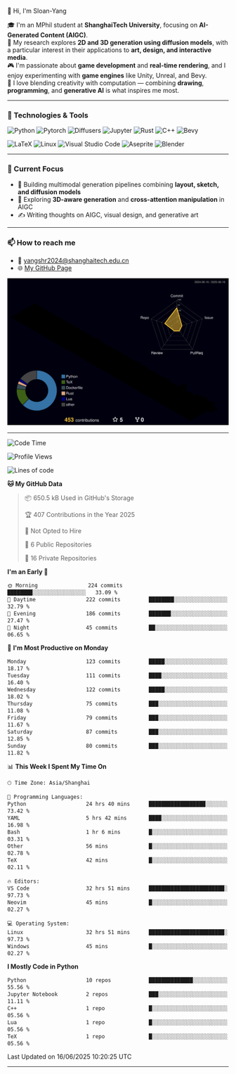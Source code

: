 👋 Hi, I'm Sloan-Yang

🎓 I'm an MPhil student at **ShanghaiTech University**, focusing on **AI-Generated Content (AIGC)**.  
🧠 My research explores **2D and 3D generation using diffusion models**, with a particular interest in their applications to **art, design, and interactive media**.  
🎮 I'm passionate about **game development** and **real-time rendering**, and I enjoy experimenting with **game engines** like Unity, Unreal, and Bevy.  
🎨 I love blending creativity with computation — combining **drawing**, **programming**, and **generative AI** is what inspires me most.

---

### 🧰 Technologies & Tools

![Python](https://img.shields.io/badge/python-%233776AB.svg?style=for-the-badge&logo=python&logoColor=white)
![Pytorch](https://img.shields.io/badge/pytorch-%23EE4C2C.svg?style=for-the-badge&logo=pytorch&logoColor=white)
![Diffusers](https://img.shields.io/badge/diffusers-HuggingFace-yellow?style=for-the-badge&logo=huggingface&logoColor=black)
![Jupyter](https://img.shields.io/badge/Jupyter-%23F37626.svg?style=for-the-badge&logo=Jupyter&logoColor=white)
![Rust](https://img.shields.io/badge/Rust-%23000000.svg?style=for-the-badge&logo=rust&logoColor=white)
![C++](https://img.shields.io/badge/C++-%2300599C.svg?style=for-the-badge&logo=c%2B%2B&logoColor=white)
![Bevy](https://img.shields.io/badge/Bevy-000000.svg?style=for-the-badge&logo=bevy&logoColor=white)

![LaTeX](https://img.shields.io/badge/LaTeX-47A141?style=for-the-badge&logo=latex&logoColor=white)
![Linux](https://img.shields.io/badge/Linux-FCC624?style=for-the-badge&logo=linux&logoColor=black)
![Visual Studio Code](https://img.shields.io/badge/VSCode-0078d7.svg?style=for-the-badge&logo=visual-studio-code&logoColor=white)
![Aseprite](https://img.shields.io/badge/Aseprite-FFFFFF?style=for-the-badge&logo=Aseprite&logoColor=%237D929E)
![Blender](https://img.shields.io/badge/Blender-F5792A?style=for-the-badge&logo=blender&logoColor=white)

---

### 🔭 Current Focus

- 🎨 Building multimodal generation pipelines combining **layout, sketch, and diffusion models**
- 🧪 Exploring **3D-aware generation** and **cross-attention manipulation** in AIGC
- ✍️ Writing thoughts on AIGC, visual design, and generative art

---

### 📫 How to reach me

- 📧 <a href="mailto:yangshr2024@shanghaitech.edu.cn">yangshr2024@shanghaitech.edu.cn</a>
- 🌐 [My GitHub Page](https://sloan-yang.github.io)  



![3D Profile](https://raw.githubusercontent.com/Sloan-Yang/Sloan-Yang/main/profile-3d-contrib/profile-night-rainbow.svg)

---


<!--START_SECTION:waka-->
![Code Time](http://img.shields.io/badge/Code%20Time-224%20hrs%2056%20mins-blue)

![Profile Views](http://img.shields.io/badge/Profile%20Views-20-blue)

![Lines of code](https://img.shields.io/badge/From%20Hello%20World%20I%27ve%20Written-2.0%20million%20lines%20of%20code-blue)

**🐱 My GitHub Data** 

> 📦 650.5 kB Used in GitHub's Storage 
 > 
> 🏆 407 Contributions in the Year 2025
 > 
> 🚫 Not Opted to Hire
 > 
> 📜 6 Public Repositories 
 > 
> 🔑 16 Private Repositories 
 > 
**I'm an Early 🐤** 

```text
🌞 Morning                224 commits         ████████░░░░░░░░░░░░░░░░░   33.09 % 
🌆 Daytime                222 commits         ████████░░░░░░░░░░░░░░░░░   32.79 % 
🌃 Evening                186 commits         ███████░░░░░░░░░░░░░░░░░░   27.47 % 
🌙 Night                  45 commits          ██░░░░░░░░░░░░░░░░░░░░░░░   06.65 % 
```
📅 **I'm Most Productive on Monday** 

```text
Monday                   123 commits         █████░░░░░░░░░░░░░░░░░░░░   18.17 % 
Tuesday                  111 commits         ████░░░░░░░░░░░░░░░░░░░░░   16.40 % 
Wednesday                122 commits         █████░░░░░░░░░░░░░░░░░░░░   18.02 % 
Thursday                 75 commits          ███░░░░░░░░░░░░░░░░░░░░░░   11.08 % 
Friday                   79 commits          ███░░░░░░░░░░░░░░░░░░░░░░   11.67 % 
Saturday                 87 commits          ███░░░░░░░░░░░░░░░░░░░░░░   12.85 % 
Sunday                   80 commits          ███░░░░░░░░░░░░░░░░░░░░░░   11.82 % 
```


📊 **This Week I Spent My Time On** 

```text
🕑︎ Time Zone: Asia/Shanghai

💬 Programming Languages: 
Python                   24 hrs 40 mins      ██████████████████░░░░░░░   73.42 % 
YAML                     5 hrs 42 mins       ████░░░░░░░░░░░░░░░░░░░░░   16.98 % 
Bash                     1 hr 6 mins         █░░░░░░░░░░░░░░░░░░░░░░░░   03.31 % 
Other                    56 mins             █░░░░░░░░░░░░░░░░░░░░░░░░   02.78 % 
TeX                      42 mins             █░░░░░░░░░░░░░░░░░░░░░░░░   02.11 % 

🔥 Editors: 
VS Code                  32 hrs 51 mins      ████████████████████████░   97.73 % 
Neovim                   45 mins             █░░░░░░░░░░░░░░░░░░░░░░░░   02.27 % 

💻 Operating System: 
Linux                    32 hrs 51 mins      ████████████████████████░   97.73 % 
Windows                  45 mins             █░░░░░░░░░░░░░░░░░░░░░░░░   02.27 % 
```

**I Mostly Code in Python** 

```text
Python                   10 repos            ██████████████░░░░░░░░░░░   55.56 % 
Jupyter Notebook         2 repos             ███░░░░░░░░░░░░░░░░░░░░░░   11.11 % 
C++                      1 repo              █░░░░░░░░░░░░░░░░░░░░░░░░   05.56 % 
Lua                      1 repo              █░░░░░░░░░░░░░░░░░░░░░░░░   05.56 % 
TeX                      1 repo              █░░░░░░░░░░░░░░░░░░░░░░░░   05.56 % 
```




 Last Updated on 16/06/2025 10:20:25 UTC
<!--END_SECTION:waka-->

---





